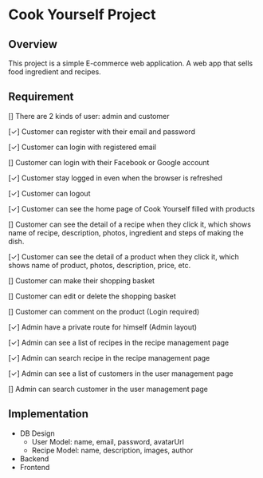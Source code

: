 # Cook Yourself Project

## Overview

This project is a simple E-commerce web application. A web app that sells food ingredient and recipes.

## Requirement

[] There are 2 kinds of user: admin and customer

[✓] Customer can register with their email and password

[✓] Customer can login with registered email

[] Customer can login with their Facebook or Google account

[✓] Customer stay logged in even when the browser is refreshed

[✓] Customer can logout

[✓] Customer can see the home page of Cook Yourself filled with products

[] Customer can see the detail of a recipe when they click it, which shows name of recipe, description, photos, ingredient and steps of making the dish.

[✓] Customer can see the detail of a product when they click it, which shows name of product, photos, description, price, etc.

[] Customer can make their shopping basket

[] Customer can edit or delete the shopping basket

[] Customer can comment on the product (Login required)

[✓] Admin have a private route for himself (Admin layout)

[✓] Admin can see a list of recipes in the recipe management page

[✓] Admin can search recipe in the recipe management page

[✓] Admin can see a list of customers in the user management page

[] Admin can search customer in the user management page

## Implementation

- DB Design
  - User Model: name, email, password, avatarUrl
  - Recipe Model: name, description, images, author
- Backend
- Frontend
